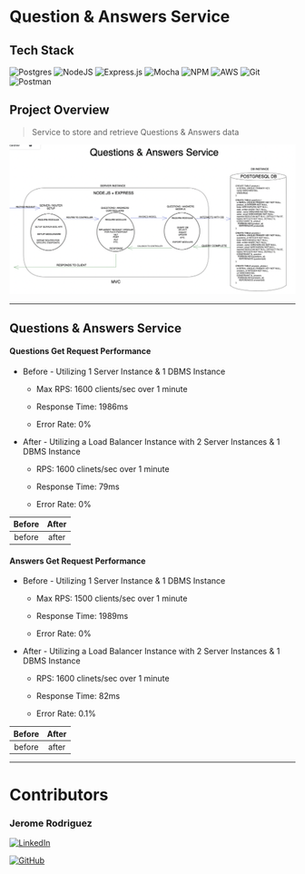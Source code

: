 # Question & Answers Service


## Tech Stack

![Postgres](https://img.shields.io/badge/postgres-%23316192.svg?style=for-the-badge&logo=postgresql&logoColor=white)
![NodeJS](https://img.shields.io/badge/node.js-6DA55F?style=for-the-badge&logo=node.js&logoColor=white)
![Express.js](https://img.shields.io/badge/Express.js-000000?style=for-the-badge&logo=express&logoColor=white)
![Mocha](https://img.shields.io/badge/-mocha-%238D6748?style=for-the-badge&logo=mocha&logoColor=white)
![NPM](https://img.shields.io/badge/NPM-%23000000.svg?style=for-the-badge&logo=npm&logoColor=white) 
![AWS](https://img.shields.io/badge/AWS-%23FF9900.svg?style=for-the-badge&logo=amazon-aws&logoColor=white) 
![Git](https://img.shields.io/badge/git-%23F05033.svg?style=for-the-badge&logo=git&logoColor=white) 
![Postman](https://img.shields.io/badge/Postman-FF6C37?style=for-the-badge&logo=Postman&logoColor=white)

## Project Overview

> Service to store and retrieve Questions & Answers data

<!-- <img src="/repo/qaDiagram.png" alt="drawing" width="90%"/> -->

![Service Diagram](/repo/qaDiagram.png)

***

## Questions & Answers Service

#### Questions Get Request Performance

  * Before - Utilizing 1 Server Instance & 1 DBMS Instance
  
    - Max RPS: 1600 clients/sec over 1 minute
    
    - Response Time: 1986ms 
    
    - Error Rate: 0%
  
  * After - Utilizing a Load Balancer Instance with 2 Server Instances & 1 DBMS Instance
  
    - RPS: 1600 clinets/sec over 1 minute
    
    - Response Time: 79ms
    
    - Error Rate: 0%
    
  Before             |  After 
  :-------------------------:|:-------------------------:
  before  |  after

#### Answers Get Request Performance

  * Before - Utilizing 1 Server Instance & 1 DBMS Instance
  
    - Max RPS: 1500 clients/sec over 1 minute
    
    - Response Time: 1989ms 
    
    - Error Rate: 0%
  
  * After - Utilizing a Load Balancer Instance with 2 Server Instances & 1 DBMS Instance
  
    - RPS: 1600 clinets/sec over 1 minute
    
    - Response Time: 82ms
    
    - Error Rate: 0.1%
    
  Before             |  After 
  :-------------------------:|:-------------------------:
  before  |  after




<!-- <details><summary><b>Optimizations</b></summary>

<br/>

>User can infinitely scroll through the main slide or mini carousel

>Provides a smooth experience for clients rendering accurate images before and after selected photo

![slides](https://imgur.com/jN3CsN2.gif)

</details> -->

***

# Contributors

### Jerome Rodriguez

[![LinkedIn](https://img.shields.io/badge/linkedin-%230077B5.svg?style=for-the-badge&logo=linkedin&logoColor=white)](https://www.linkedin.com/in/jeromemtrodriguez/)

[![GitHub](https://img.shields.io/badge/github-%23121011.svg?style=for-the-badge&logo=github&logoColor=white)](https://github.com/JeromeMTR)
